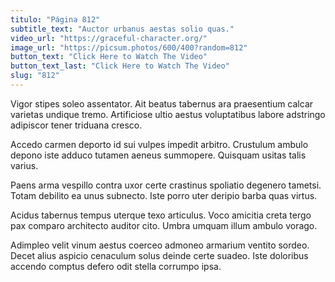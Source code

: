 ```yaml
---
titulo: "Página 812"
subtitle_text: "Auctor urbanus aestas solio quas."
video_url: "https://graceful-character.org/"
image_url: "https://picsum.photos/600/400?random=812"
button_text: "Click Here to Watch The Video"
button_text_last: "Click Here to Watch The Video"
slug: "812"
---
```


Vigor stipes soleo assentator. Ait beatus tabernus ara praesentium calcar varietas undique tremo. Artificiose ultio aestus voluptatibus labore adstringo adipiscor tener triduana cresco.

Accedo carmen deporto id sui vulpes impedit arbitro. Crustulum ambulo depono iste adduco tutamen aeneus summopere. Quisquam usitas talis varius.

Paens arma vespillo contra uxor certe crastinus spoliatio degenero tametsi. Totam debilito ea unus subnecto. Iste porro uter deripio barba quas virtus.

Acidus tabernus tempus uterque texo articulus. Voco amicitia creta tergo pax comparo architecto auditor cito. Umbra umquam illum ambulo vorago.

Adimpleo velit vinum aestus coerceo admoneo armarium ventito sordeo. Decet alius aspicio cenaculum solus deinde certe suadeo. Iste doloribus accendo comptus defero odit stella corrumpo ipsa.
